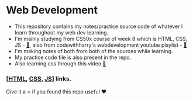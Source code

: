# Web Development 

- This repository contains my notes/practice source code of whatever I learn throughout my web dev learning.
- I'm mainly studying from CS50x course of week 8 which is HTML, CSS, JS - [🔗](https://cs50.harvard.edu/x/2023/weeks/8/), also from codewithharry's webdevelopment youtube playlist - [🔗](https://www.youtube.com/playlist?list=PLu0W_9lII9agiCUZYRsvtGTXdxkzPyItg)
- I'm making notes of both from both of the sources while learning. 
- My practice code file is also present in the repo.
- Also learning css through this video [🔗](https://youtu.be/Edsxf_NBFrw)


### [[HTML](./HTML/), [CSS](./CSS/), [JS](./JS/)] links.

Give it a ⭐ if you found this repo useful ❤️